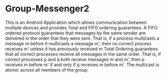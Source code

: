 # Group-Messenger2
This is an Android Application which allows communication between multiple devices and provides Total and FIFO ordering guarantees. 
A FIFO ordered protocol guarantees that messages by the same sender are delivered in the order that they were sent. That is, if a process multicasts a message m before it multicasts a message m', then no correct process receives m' unless it has previously received m
Total Ordering guarantees that all correct processes receive all messages in the same order. That is, if correct processes p and q both receive messages m and m', then p receives m before m' if and only if q receives m before m'. The multicast is atomic across all members of the group.
